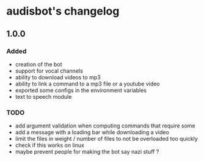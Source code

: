 # audisbot's changelog

## 1.0.0
### Added
* creation of the bot
* support for vocal channels
* ability to download videos to mp3
* ability to link a command to a mp3 file or a youtube video
* exported some configs in the environment variables
* text to speech module

### TODO
* add argument validation when computing commands that require some
* add a message with a loading bar while downloading a video
* limit the files in weight / number of files to not be overloaded too quickly
* check if this works on linux 
* maybe prevent people for making the bot say nazi stuff ?

